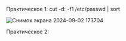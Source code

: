 Практическое 1: 
cut -d: -f1 /etc/passwd | sort

![Снимок экрана 2024-09-02 173704](https://github.com/user-attachments/assets/0af83bb9-6b33-4355-a755-b076392c9179)


Практическое 2:

